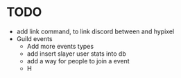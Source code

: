 # TODO
* add link command, to link discord between and hypixel
* Guild events
    * Add more events types
    * add insert slayer user stats into db
    * add a way for people to join a event
    * H
